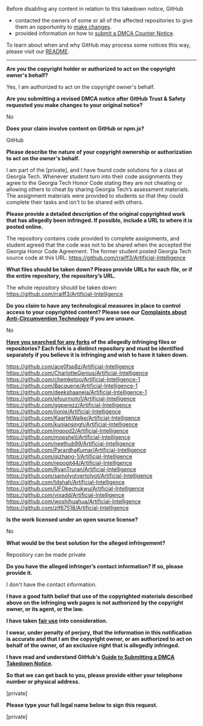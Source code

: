 Before disabling any content in relation to this takedown notice, GitHub
- contacted the owners of some or all of the affected repositories to give them an opportunity to [make changes](https://docs.github.com/en/github/site-policy/dmca-takedown-policy#a-how-does-this-actually-work).
- provided information on how to [submit a DMCA Counter Notice](https://docs.github.com/en/articles/guide-to-submitting-a-dmca-counter-notice).

To learn about when and why GitHub may process some notices this way, please visit our [README](https://github.com/github/dmca/blob/master/README.md#anatomy-of-a-takedown-notice).

---

**Are you the copyright holder or authorized to act on the copyright owner's behalf?**

Yes, I am authorized to act on the copyright owner's behalf.

**Are you submitting a revised DMCA notice after GitHub Trust & Safety requested you make changes to your original notice?**

No

**Does your claim involve content on GitHub or npm.js?**

GitHub

**Please describe the nature of your copyright ownership or authorization to act on the owner's behalf.**

I am part of the [private], and I have found code solutions for a class at Georgia Tech. Whenever student turn into their code assignments they agree to the Georgia Tech Honor Code stating they are not cheating or allowing others to cheat by sharing Georgia Tech’s assessment materials. The assignment materials were provided to students so that they could complete their tasks and isn't to be shared with others.

**Please provide a detailed description of the original copyrighted work that has allegedly been infringed. If possible, include a URL to where it is posted online.**

The repository contains code provided to complete assignments, and student agreed that the code was not to be shared when the accepted the Georgia Honor Code Agreement. The former student posted Georgia Tech source code at this URL: https://github.com/rraiff3/Artificial-Intelligence

**What files should be taken down? Please provide URLs for each file, or if the entire repository, the repository’s URL.**

The whole repository should be taken down: https://github.com/rraiff3/Artificial-Intelligence

**Do you claim to have any technological measures in place to control access to your copyrighted content? Please see our <a href="https://docs.github.com/articles/guide-to-submitting-a-dmca-takedown-notice#complaints-about-anti-circumvention-technology">Complaints about Anti-Circumvention Technology</a> if you are unsure.**

No

**<a href="https://docs.github.com/articles/dmca-takedown-policy#b-what-about-forks-or-whats-a-fork">Have you searched for any forks</a> of the allegedly infringing files or repositories? Each fork is a distinct repository and must be identified separately if you believe it is infringing and wish to have it taken down.**

https://github.com/ace0fsp8z/Artificial-Intelligence  
https://github.com/CharlotteGenius/Artificial-Intelligence  
https://github.com/chemketoo/Artificial-Intelligence-1  
https://github.com/Bacquerie/Artificial-Intelligence-1  
https://github.com/deekshaaneja/Artificial-Intelligence-1  
https://github.com/efourmoto1/Artificial-Intelligence  
https://github.com/ggperezz/Artificial-Intelligence  
https://github.com/jionie/Artificial-Intelligence  
https://github.com/KaartikWalke/Artificial-Intelligence  
https://github.com/kunjansingh/Artificial-Intelligence  
https://github.com/mgood2/Artificial-Intelligence  
https://github.com/mopshell/Artificial-Intelligence  
https://github.com/neethub99/Artificial-Intelligence  
https://github.com/ParardhaKumar/Artificial-Intelligence  
https://github.com/qizhang-1/Artificial-Intelligence  
https://github.com/repogit44/Artificial-Intelligence  
https://github.com/RyanTruran/Artificial-Intelligence  
https://github.com/samolyotvertolyot/Artificial-Intelligence  
https://github.com/tdshah/Artificial-Intelligence  
https://github.com/UFOkechukwu/Artificial-Intelligence  
https://github.com/vixadd/Artificial-Intelligence  
https://github.com/woshihuahua/Artificial-Intelligence  
https://github.com/zjf67518/Artificial-Intelligence  

**Is the work licensed under an open source license?**

No

**What would be the best solution for the alleged infringement?**

Repository can be made private

**Do you have the alleged infringer’s contact information? If so, please provide it.**

I don't have the contact information.

**I have a good faith belief that use of the copyrighted materials described above on the infringing web pages is not authorized by the copyright owner, or its agent, or the law.**

**I have taken <a href="https://www.lumendatabase.org/topics/22">fair use</a> into consideration.**

**I swear, under penalty of perjury, that the information in this notification is accurate and that I am the copyright owner, or am authorized to act on behalf of the owner, of an exclusive right that is allegedly infringed.**

**I have read and understand GitHub's <a href="https://docs.github.com/articles/guide-to-submitting-a-dmca-takedown-notice/">Guide to Submitting a DMCA Takedown Notice</a>.**

**So that we can get back to you, please provide either your telephone number or physical address.**

[private]

**Please type your full legal name below to sign this request.**

[private]
